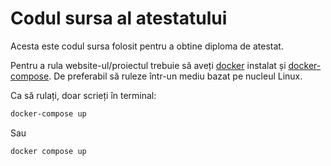 # Codul sursa al atestatului
Acesta este codul sursa folosit pentru a obtine diploma de atestat.

Pentru a rula website-ul/proiectul trebuie să aveți [docker](https://docs.docker.com/engine/install/) instalat și [docker-compose](https://docs.docker.com/compose/install/linux/). De preferabil să ruleze într-un mediu bazat pe nucleul Linux.

Ca să rulați, doar scrieți în terminal:

```bash
docker-compose up
```

Sau

```bash
docker compose up
```
